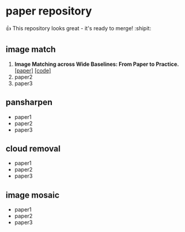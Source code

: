 # paper repository
:+1: This repository looks great - it's ready to merge! :shipit:
## image match
1. __Image Matching across Wide Baselines: From Paper to Practice.__ [[paper]](https://arxiv.org/abs/2003.01587) [[code]](https://github.com/vcg-uvic/image-matching-benchmark)
2. paper2
3. paper3

## pansharpen
- paper1
- paper2
- paper3

## cloud removal
- paper1
- paper2
- paper3

## image mosaic
- paper1
- paper2
- paper3
